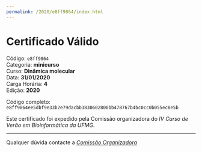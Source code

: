```yaml
---
permalink: /2020/e8ff9864/index.html
---
```


# Certificado Válido

Código: `e8ff9864`<br>
Categoria: **minicurso**<br>
Curso: **Dinâmica molecular**<br>
Data: **31/01/2020**<br>
Carga Horária: **4**<br>
Edição: **2020**<br>


Código completo: `e8ff9864ee5dbf9e33b2e79dacbb3830602800bb478767b4bc0cc0b055ec8e5b`


Este certificado foi expedido pela Comissão organizadora do *IV Curso de Verão em Bioinformática da UFMG*.

----

Qualquer dúvida contacte a [_Comissão Organizadora_](<mailto:cursobioinfoufmg@gmail.com$subject=[Certificados]>)

